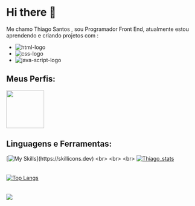 ### <h1>Hi there 👋</h1>

Me chamo Thiago Santos  , sou Programador Front End, atualmente estou aprendendo e criando projetos com :
<br>
- <img src="https://img.shields.io/badge/HTML5-E34F26?style=for-the-badge&logo=html5&logoColor=white" alt="html-logo" />
- <img src="https://img.shields.io/badge/CSS3-1572B6?style=for-the-badge&logo=css3&logoColor=white" alt="css-logo" />
- <img src="https://img.shields.io/badge/JavaScript-323330?style=for-the-badge&logo=javascript&logoColor=F7DF1E" alt="java-script-logo"/> 

### <h2>Meus Perfis:</h2> 

<a href="www.linkedin.com.br" target="_blank"><img width="100px" src="https://img.shields.io/badge/LinkedIn-0077B5?style=for-the-badge&logo=linkedin&logoColor=white"/> <a/> 

### <h2>Linguagens e Ferramentas:</h2>

[![My Skills](https://skillicons.dev/icons?i=js,html,css,)](https://skillicons.dev)
<br>
<br>
<br>
[![Thiago_stats](https://github-readme-stats.vercel.app/api?username=thsant0s)](https://github.com/anuraghazra/github-readme-stats)
<br>
<br>
<br>
[![Top Langs](https://github-readme-stats.vercel.app/api/top-langs/?username=thsant0s)](https://github.com/anuraghazra/github-readme-stats)
<br>
<br>
<br>
![](https://komarev.com/ghpvc/?username=your-thsant0s)
